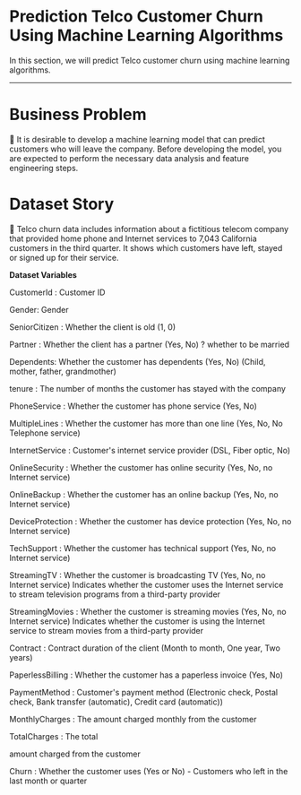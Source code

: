 # Prediction Telco Customer Churn Using Machine Learning Algorithms

In this section, we will predict Telco customer churn using machine learning algorithms.

<hr />

# Business Problem

📌 It is desirable to develop a machine learning model that can predict customers who will leave the company. Before developing the model, you are expected to perform the necessary data analysis and feature engineering steps.

# Dataset Story

📌 Telco churn data includes information about a fictitious telecom company that provided home phone and Internet services to 7,043 California customers in the third quarter. It shows which customers have left, stayed or signed up for their service.

**Dataset Variables**

CustomerId : Customer ID

Gender: Gender

SeniorCitizen : Whether the client is old (1, 0)

Partner : Whether the client has a partner (Yes, No) ? whether to be married

Dependents: Whether the customer has dependents (Yes, No) (Child, mother, father, grandmother)

tenure : The number of months the customer has stayed with the company

PhoneService : Whether the customer has phone service (Yes, No)

MultipleLines : Whether the customer has more than one line (Yes, No, No Telephone service)

InternetService : Customer's internet service provider (DSL, Fiber optic, No)

OnlineSecurity : Whether the customer has online security (Yes, No, no Internet service)

OnlineBackup : Whether the customer has an online backup (Yes, No, no Internet service)

DeviceProtection : Whether the customer has device protection (Yes, No, no Internet service)

TechSupport : Whether the customer has technical support (Yes, No, no Internet service)

StreamingTV : Whether the customer is broadcasting TV (Yes, No, no Internet service) Indicates whether the customer uses the Internet service to stream television programs from a third-party provider

StreamingMovies : Whether the customer is streaming movies (Yes, No, no Internet service) Indicates whether the customer is using the Internet service to stream movies from a third-party provider

Contract : Contract duration of the client (Month to month, One year, Two years)

PaperlessBilling : Whether the customer has a paperless invoice (Yes, No)

PaymentMethod : Customer's payment method (Electronic check, Postal check, Bank transfer (automatic), Credit card (automatic))

MonthlyCharges : The amount charged monthly from the customer

TotalCharges : The total

amount charged from the customer

Churn : Whether the customer uses (Yes or No) - Customers who left in the last month or quarter
